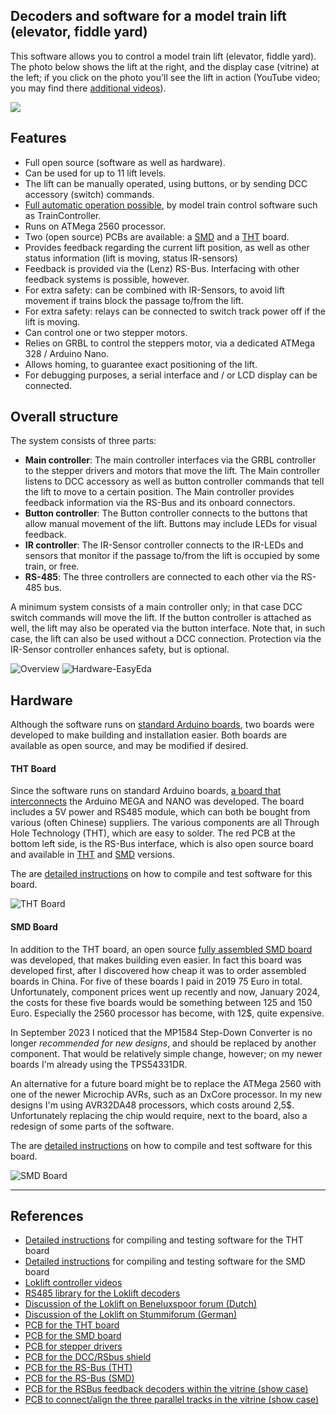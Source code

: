 ## <a name="Loklift decoders"></a>Decoders and software for a model train lift (elevator, fiddle yard) ##

This software allows you to control a model train lift (elevator, fiddle yard). The photo below shows the lift at the right, and the display case (vitrine) at the left; if you click on the photo you'll see the lift in action (YouTube video; you may find there  [additional videos](https://youtube.com/playlist?list=PLT8t59Iv1uii5TKU-r4GmLXoBTifbTNtb)).

[<img src="extras/Pictures/Lift.jpeg">](https://youtu.be/MswR5I-5q1c?si=-zvIIBghLZpLA2uD)


## Features ##
- Full open source (software as well as hardware).
- Can be used for up to 11 lift levels.
- The lift can be manually operated, using buttons, or by sending DCC accessory (switch) commands.
- [Full automatic operation possible](https://youtu.be/yOJ_Ovc0gCI?si=8jlIXjwKSL-hw6U0), by model train control software such as TrainController.
- Runs on ATMega 2560 processor.
- Two (open source) PCBs are available: a [SMD](https://oshwlab.com/aikopras/support-lift-controller) and a [THT](https://oshwlab.com/aikopras/lift-decoder-arduino-mega-tht) board.
- Provides feedback regarding the current lift position, as well as other status information (lift is moving, status IR-sensors)
- Feedback is provided via the (Lenz) RS-Bus. Interfacing with other feedback systems is possible, however.
- For extra safety: can be combined with IR-Sensors, to avoid lift movement if trains block the passage to/from the lift.
- For extra safety: relays can be connected to switch track power off if the lift is moving.
- Can control one or two stepper motors.
- Relies on GRBL to control the steppers motor, via a dedicated ATMega 328 / Arduino Nano.
- Allows homing, to guarantee exact positioning of the lift.
- For debugging purposes, a serial interface and / or LCD display can be connected.

## Overall structure ##
The system consists of three parts:
- **Main controller**: The main controller interfaces via the GRBL controller to the stepper drivers and motors that move the lift. The Main controller listens to DCC accessory as well as button controller commands that tell the lift to move to a certain position. The Main controller provides feedback information via the RS-Bus and its onboard connectors.
- **Button controller**: The Button controller connects to the buttons that allow manual movement of the lift. Buttons may include LEDs for visual feedback.
- **IR controller**: The IR-Sensor controller connects to the IR-LEDs and sensors that monitor if the passage to/from the lift is occupied by some train, or free.
- **RS-485**: The three controllers are connected to each other via the RS-485 bus.

A minimum system consists of a main controller only; in that case DCC switch commands will move the lift. If the button controller is attached as well, the lift may also be operated via the button interface. Note that, in such case, the lift can also be used without a DCC connection. Protection via the IR-Sensor controller enhances safety, but is optional.

![Overview](extras/Pictures/Overview.png)
![Hardware-EasyEda](extras/Pictures/Hardware_Easyeda.png)


## Hardware ##
Although the software runs on [standard Arduino boards](extras/Board-THT/Manual-Wiring.md), two boards were developed to make building and installation easier. Both boards are available as open source, and may be modified if desired.

#### THT Board ####
Since the software runs on standard Arduino boards, [a board that interconnects](https://oshwlab.com/aikopras/lift-decoder-arduino-mega-tht) the Arduino MEGA and NANO was developed. The board  includes a 5V power and RS485 module, which can both be bought from various (often Chinese) suppliers. The various components are all Through Hole Technology (THT), which are easy to solder. The red PCB at the bottom left side, is the RS-Bus interface, which is also open source board and available in [THT](https://oshwlab.com/aikopras/rs-bus-tht) and [SMD](https://oshwlab.com/aikopras/rs-bus-smd) versions.

The are [detailed instructions](extras/Board-THT/Assembly_Test.md) on how to compile and test software for this board.

<img src="extras/Pictures/THT-Board-assembled.jpeg" alt="THT Board">

#### SMD Board ####
In addition to the THT board, an open source [fully assembled SMD board](https://oshwlab.com/aikopras/support-lift-controller) was developed, that makes building even easier. In fact this board was developed first, after I discovered how cheap it was to order assembled boards in China. For five of these boards I paid in 2019 75 Euro in total. Unfortunately, component prices went up recently and now, January 2024, the costs for these five boards would be something between 125 and 150 Euro. Especially the 2560 processor has become, with 12$, quite expensive.

In September 2023 I noticed that the MP1584 Step-Down Converter is no longer *recommended for new designs*, and should be replaced by another component. That would be relatively simple change, however; on my newer boards I'm already using the TPS54331DR.

An alternative for a future board might be to replace the ATMega 2560 with one of the newer Microchip AVRs, such as an DxCore processor. In my new designs I'm using AVR32DA48 processors, which costs around 2,5$. Unfortunately replacing the chip would require, next to the board, also a redesign of some parts of the software.

The are [detailed instructions](extras/Board-SMD/Assembly_Test.md) on how to compile and test software for this board.

<img src="extras/Pictures/SMD-Board.jpeg" alt="SMD Board">


___

## References ##
- [Detailed instructions](extras/Board-THT/Assembly_Test.md) for compiling and testing software for the THT board
- [Detailed instructions](extras/Board-SMD/Assembly_Test.md) for compiling and testing software for the SMD board
- [Loklift controller videos](https://youtube.com/playlist?list=PLT8t59Iv1uii5TKU-r4GmLXoBTifbTNtb)
- [RS485 library for the Loklift decoders](https://github.com/aikopras/AP_RS485_for_Lift_decoders)
- [Discussion of the Loklift on Beneluxspoor forum (Dutch)](https://forum.beneluxspoor.net/index.php?topic=97091.0)
- [Discussion of the Loklift on Stummiforum (German)](https://www.stummiforum.de/t203419f15-Loklift-im-Eigenbau.html)
- [PCB for the THT board](https://oshwlab.com/aikopras/lift-decoder-arduino-mega-tht)
- [PCB for the SMD board](https://oshwlab.com/aikopras/support-lift-controller)
- [PCB for stepper drivers](https://oshwlab.com/aikopras/tmc2209-driver-board)
- [PCB for the DCC/RSbus shield](https://oshwlab.com/aikopras/arduino-uno-dcc-shield)
- [PCB for the RS-Bus (THT)](https://oshwlab.com/aikopras/rs-bus-tht)
- [PCB for the RS-Bus (SMD)](https://oshwlab.com/aikopras/rs-bus-smd)
- [PCB for the RSBus feedback decoders within the vitrine (show case)](https://oshwlab.com/aikopras/vitrine-decoder)
- [PCB to connect/align the three parallel tracks in the vitrine (show case)](https://oshwlab.com/aikopras/tracks-vitrine)
